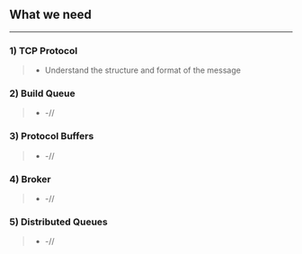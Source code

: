## What we need

---

### 1) **TCP Protocol**

> - Understand the structure and format of the message


### 2) **Build Queue**

> - -//


### 3) **Protocol Buffers**

> - -//


### 4) **Broker**

> - -//


### 5) **Distributed Queues**

> - -//


